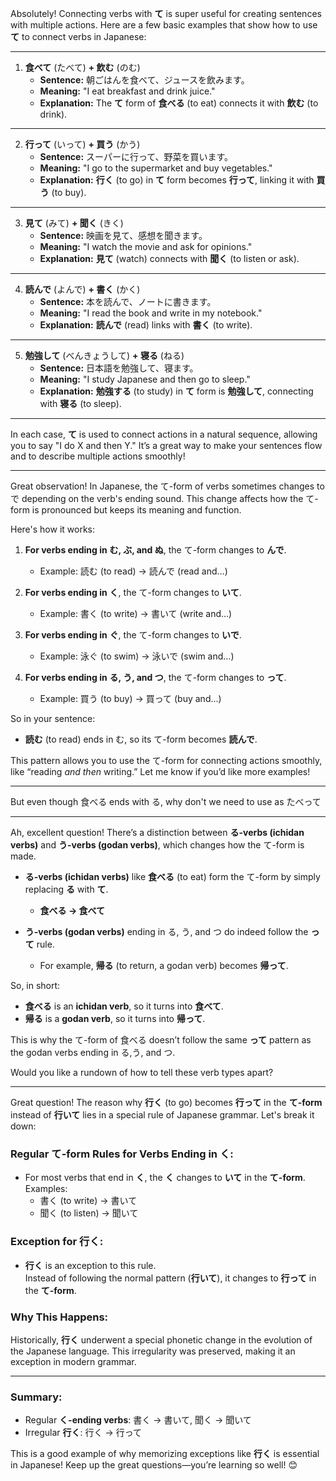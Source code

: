 Absolutely! Connecting verbs with **て** is super useful for creating sentences with multiple actions. Here are a few basic examples that show how to use **て** to connect verbs in Japanese:

---

1. **食べて** (たべて) **+ 飲む** (のむ)  
   - **Sentence:** 朝ごはんを食べて、ジュースを飲みます。  
   - **Meaning:** "I eat breakfast and drink juice."
   - **Explanation:** The **て** form of **食べる** (to eat) connects it with **飲む** (to drink).

---

2. **行って** (いって) **+ 買う** (かう)  
   - **Sentence:** スーパーに行って、野菜を買います。  
   - **Meaning:** "I go to the supermarket and buy vegetables."
   - **Explanation:** **行く** (to go) in **て** form becomes **行って**, linking it with **買う** (to buy).

---

3. **見て** (みて) **+ 聞く** (きく)  
   - **Sentence:** 映画を見て、感想を聞きます。  
   - **Meaning:** "I watch the movie and ask for opinions."
   - **Explanation:** **見て** (watch) connects with **聞く** (to listen or ask).

---

4. **読んで** (よんで) **+ 書く** (かく)  
   - **Sentence:** 本を読んで、ノートに書きます。  
   - **Meaning:** "I read the book and write in my notebook."
   - **Explanation:** **読んで** (read) links with **書く** (to write).

---

5. **勉強して** (べんきょうして) **+ 寝る** (ねる)  
   - **Sentence:** 日本語を勉強して、寝ます。  
   - **Meaning:** "I study Japanese and then go to sleep."
   - **Explanation:** **勉強する** (to study) in **て** form is **勉強して**, connecting with **寝る** (to sleep).

---

In each case, **て** is used to connect actions in a natural sequence, allowing you to say "I do X and then Y." It’s a great way to make your sentences flow and to describe multiple actions smoothly!

---

Great observation! In Japanese, the て-form of verbs sometimes changes to で depending on the verb's ending sound. This change affects how the て-form is pronounced but keeps its meaning and function.

Here's how it works:

1. **For verbs ending in** **む, ぶ, and ぬ**, the て-form changes to **んで**.
   - Example: 読む (to read) → 読んで (read and…)

2. **For verbs ending in** **く**, the て-form changes to **いて**.
   - Example: 書く (to write) → 書いて (write and…)

3. **For verbs ending in** **ぐ**, the て-form changes to **いで**.
   - Example: 泳ぐ (to swim) → 泳いで (swim and…)

4. **For verbs ending in** **る, う, and つ**, the て-form changes to **って**.
   - Example: 買う (to buy) → 買って (buy and…)

So in your sentence:
- **読む** (to read) ends in む, so its て-form becomes **読んで**.

This pattern allows you to use the て-form for connecting actions smoothly, like “reading *and then* writing.” Let me know if you’d like more examples!

---

But even though 食べる ends with る, why don't we need to use as たべって

---

Ah, excellent question! There’s a distinction between **る-verbs (ichidan verbs)** and **う-verbs (godan verbs)**, which changes how the て-form is made.

- **る-verbs (ichidan verbs)** like **食べる** (to eat) form the て-form by simply replacing **る** with **て**.
  - **食べる → 食べて**

- **う-verbs (godan verbs)** ending in る, う, and つ do indeed follow the **って** rule.
  - For example, **帰る** (to return, a godan verb) becomes **帰って**.

So, in short:
- **食べる** is an **ichidan verb**, so it turns into **食べて**.
- **帰る** is a **godan verb**, so it turns into **帰って**.

This is why the て-form of 食べる doesn’t follow the same **って** pattern as the godan verbs ending in る,う, and つ. 

Would you like a rundown of how to tell these verb types apart?

---

Great question! The reason why **行く** (to go) becomes **行って** in the **て-form** instead of **行いて** lies in a special rule of Japanese grammar. Let's break it down:

### Regular **て-form** Rules for Verbs Ending in く:
- For most verbs that end in **く**, the **く** changes to **いて** in the **て-form**.  
  Examples:
  - 書く (to write) → 書いて  
  - 聞く (to listen) → 聞いて  

### Exception for **行く**:
- **行く** is an exception to this rule.  
  Instead of following the normal pattern (**行いて**), it changes to **行って** in the **て-form**.  

### Why This Happens:
Historically, **行く** underwent a special phonetic change in the evolution of the Japanese language. This irregularity was preserved, making it an exception in modern grammar.

---

### Summary:
- Regular **く-ending verbs**: 書く → 書いて, 聞く → 聞いて  
- Irregular **行く**: 行く → 行って

This is a good example of why memorizing exceptions like **行く** is essential in Japanese! Keep up the great questions—you’re learning so well! 😊
